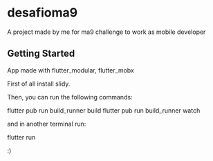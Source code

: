 # desafioma9

A project made by me for ma9 challenge to work as mobile developer

## Getting Started

App made with flutter_modular, flutter_mobx

First of all install slidy.

Then, you can run the following commands:

  flutter pub run build_runner build
  flutter pub run build_runner watch 

and in another terminal run:

  flutter run
  

:)
